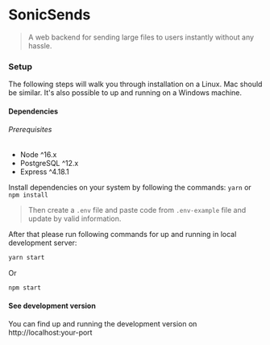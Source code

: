 # SonicSends

> A web backend for sending large files to users instantly without any hassle.

### Setup

The following steps will walk you through installation on a Linux. Mac should be similar.
It's also possible to up and running on a Windows machine.

#### Dependencies

###### Prerequisites

- Node ^16.x
- PostgreSQL ^12.x
- Express ^4.18.1

Install dependencies on your system by following the commands:
`yarn` or `npm install`

> Then create a `.env` file and paste code from `.env-example` file and update by valid information.

After that please run following commands for up and running in local development server:

```bash
yarn start
```

Or

```bash
npm start
```

#### See development version

You can find up and running the development version on http://localhost:your-port
